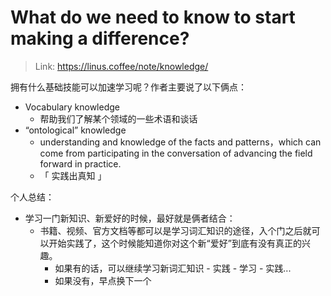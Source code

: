 # What do we need to know to start making a difference?

> Link: https://linus.coffee/note/knowledge/

拥有什么基础技能可以加速学习呢？作者主要说了以下俩点：

- Vocabulary knowledge
  - 帮助我们了解某个领域的一些术语和谈话
- “ontological” knowledge
  - understanding and knowledge of the facts and patterns，which can come from participating in the conversation of advancing the field forward in practice.
  - 「 实践出真知 」

个人总结：

- 学习一门新知识、新爱好的时候，最好就是俩者结合：
  - 书籍、视频、官方文档等都可以是学习词汇知识的途径，入个门之后就可以开始实践了，这个时候能知道你对这个新“爱好”到底有没有真正的兴趣。
    - 如果有的话，可以继续学习新词汇知识 - 实践 - 学习 - 实践...
    - 如果没有，早点换下一个
